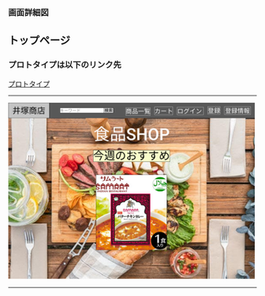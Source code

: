 ### 画面詳細図
## トップページ
### プロトタイプは以下のリンク先
[プロトタイプ](https://www.figma.com/file/iN4iPbRPMB0Yrkr3Ckt9mN/Untitled?node-id=0%3A1)
*****
<img src="../img/orignal-toppage.png" width="500">

*****

